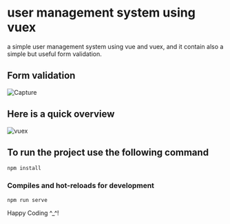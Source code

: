 # user management system using vuex

a simple user management system using vue and vuex, and it contain also a simple but useful form validation.

## Form validation
![Capture](https://user-images.githubusercontent.com/90864553/201475474-307341eb-b916-4477-aee6-bca93ba6b545.PNG)

## Here is a quick overview
![vuex](https://user-images.githubusercontent.com/90864553/201475334-ab7c2bdf-c3f3-46a3-a8a3-3cfcf25b2eb7.gif)

## To run the project use the following command
```
npm install
```

### Compiles and hot-reloads for development
```
npm run serve
```

Happy Coding ^_^!

